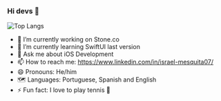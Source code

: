 ### Hi devs 👋

 ![Top Langs](https://github-readme-stats.vercel.app/api/top-langs/?username=israelmesquita07&hide=javascript,css,scss,html&theme=tokyonight)

- 🔭 I’m currently working on Stone.co
- 🌱 I’m currently learning SwiftUI last version
- 💬 Ask me about iOS Development
- 📫 How to reach me: https://www.linkedin.com/in/israel-mesquita07/
- 😄 Pronouns: He/him
- 🗺️ Languages: Portuguese, Spanish and English
- ⚡ Fun fact: I love to play tennis 🥎
